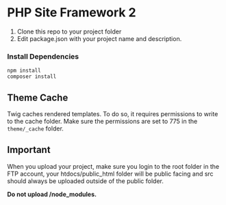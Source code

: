 # PHP Site Framework 2

1. Clone this repo to your project folder
2. Edit package.json with your project name and description.

### Install Dependencies
```
npm install
composer install
```

## Theme Cache
Twig caches rendered templates. To do so, it requires permissions to write to the cache folder. Make sure the permissions are set to 775 in the `theme/_cache` folder.

## Important
When you upload your project, make sure you login to the root folder in the FTP account, your htdocs/public_html folder will be public facing and src should always be uploaded outside of the public folder.

**Do not upload /node_modules.**
